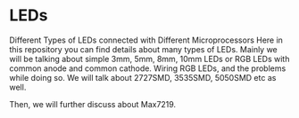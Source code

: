 # LEDs
Different Types of LEDs connected with Different Microprocessors
Here in this repository you can find details about many types of LEDs. 
Mainly we will be talking about simple 3mm, 5mm, 8mm, 10mm LEDs or RGB LEDs with common anode and common cathode.
Wiring RGB LEDs, and the problems while doing so.
We will talk about 2727SMD, 3535SMD, 5050SMD etc as well.

Then, we will further discuss about Max7219.
